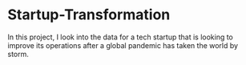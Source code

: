 # Startup-Transformation
In this project, I look into the data for a tech startup that is looking to improve its operations after a global pandemic has taken the world by storm.
